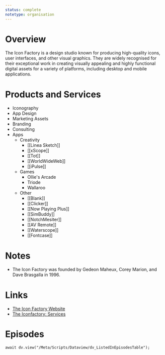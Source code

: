 ```yaml
---
status: complete
notetype: organisation
---
```

# Overview
The Icon Factory is a design studio known for producing high-quality icons, user interfaces, and other visual graphics. They are widely recognised for their exceptional work in creating visually appealing and highly functional digital assets for a variety of platforms, including desktop and mobile applications.

# Products and Services
- Iconography
- App Design
- Marketing Assets
- Branding
- Consulting
- Apps
	- Creativity
		- [[Linea Sketch]]
		- [[xScope]]
		- [[Tot]]
		- [[WorldWideWeb]]
		- [[iPulse]]
	- Games
		- Ollie's Arcade
		- Triode
		- Wallaroo
	- Other
		- [[Blank]]
		- [[Clicker]]
		- [[Now Playing Plus]]
		- [[SimBuddy]]
		- [[NotchMesiter]]
		- [[AV Remote]]
		- [[Waterscope]]
		- [[Fontcase]]

# Notes
- The Icon Factory was founded by Gedeon Maheux, Corey Marion, and Dave Brasgalla in 1996.

# Links
- [The Icon Factory Website](https://iconfactory.com)
- [The Iconfactory: Services](https://iconfactory.com/services)


# Episodes
```dataviewjs
await dv.view("/Meta/Scripts/Dataview/dv_ListedInEpisodesTable");
```
